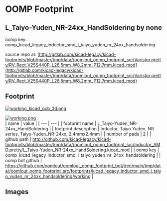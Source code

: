 # OOMP Footprint  
## L_Taiyo-Yuden_NR-24xx_HandSoldering  by none  
  
oomp key: oomp_kicad_legacy_inductor_smd_l_taiyo_yuden_nr_24xx_handsoldering  
  
source repo at: [http://gitlab.com/kicad-legacy/kicad-footprints/blob/master/tmp/data//oomlout_oomp_footprint_src/Varistor.pretty/RV_Rect_V25S440P_L26.5mm_W8.2mm_P12.7mm.kicad_mod](http://gitlab.com/kicad-legacy/kicad-footprints/blob/master/tmp/data//oomlout_oomp_footprint_src/Varistor.pretty/RV_Rect_V25S440P_L26.5mm_W8.2mm_P12.7mm.kicad_mod)  
## Footprint  
  
[![working_kicad_pcb_3d.png](working_kicad_pcb_3d_600.png)](working_kicad_pcb_3d.png)  
  
[![working.png](working_600.png)](working.png)  
| name | value | 
| --- | --- | 
| footprint name | L_Taiyo-Yuden_NR-24xx_HandSoldering | 
| footprint description | Inductor, Taiyo Yuden, NR series, Taiyo-Yuden_NR-24xx, 2.4mmx2.4mm | 
| number of pads | 2 | 
| github path | http://github.com/kicad-legacy/kicad-footprints/blob/master/tmp/data//oomlout_oomp_footprint_src/Inductor_SMD.pretty/L_Taiyo-Yuden_NR-24xx_HandSoldering.kicad_mod | 
| oomp key | oomp_kicad_legacy_inductor_smd_l_taiyo_yuden_nr_24xx_handsoldering | 
| oomp bot github | https://github.com/oomlout/oomlout_oomp_footprint_bot/tree/main/tmp/data//oomlout_oomp_footprint_src/footprints/kicad_legacy_inductor_smd_l_taiyo_yuden_nr_24xx_handsoldering/working | 
## Images  
